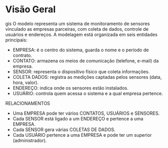# Visão Geral
gis
O modelo representa um sistema de monitoramento de sensores vinculado as empresas parceiras, com coleta de dados, controle de usuários e endereços.
A modelagem está organizada em seis entidades principais:

- EMPRESA: é o centro do sistema, guarda o nome e o período de contrato.
- CONTATO: armazena os meios de comunicação (telefone, e-mail) da empresa.
- SENSOR: representa o dispositivo físico que coleta informações.
- COLETA DADOS: registra as medições captadas pelos sensores (data, hora, valor).
- ENDEREÇO: indica onde os sensores estão instalados.
- USUÁRIO: controla quem acessa o sistema e a qual empresa pertence.

RELACIONAMENTOS
- Uma EMPRESA pode ter vários CONTATOS, USUÁRIOS e SENSORES.
- Cada SENSOR está ligado a um ENDEREÇO e pertence a uma EMPRESA.
- Cada SENSOR gera várias COLETAS DE DADOS.
- Cada USUÁRIO pertence a uma EMPRESA e pode ter um superior (administrador).